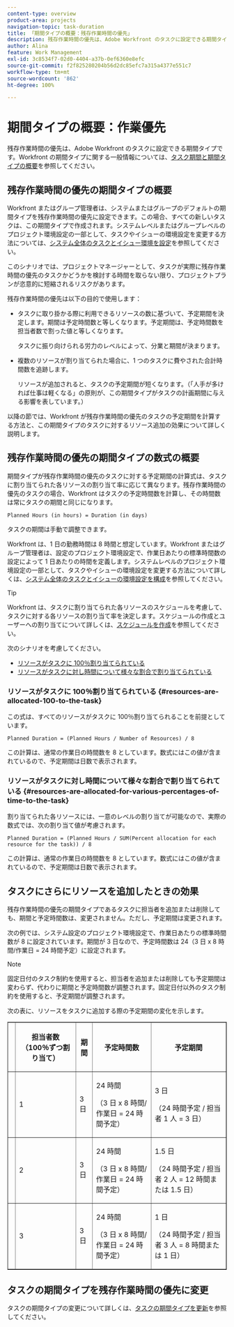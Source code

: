 ```yaml
---
content-type: overview
product-area: projects
navigation-topic: task-duration
title: 「期間タイプの概要：残存作業時間の優先」
description: 残存作業時間の優先は、Adobe Workfront のタスクに設定できる期間タイプです。Workfront の期間タイプに関する一般情報については、タスク期間の概要と期間タイプを参照してください。
author: Alina
feature: Work Management
exl-id: 3c8534f7-02d0-4404-a37b-0ef6360e8efc
source-git-commit: f2f825280204b56d2dc85efc7a315a4377e551c7
workflow-type: tm+mt
source-wordcount: '862'
ht-degree: 100%

---
```


# 期間タイプの概要：作業優先

残存作業時間の優先は、Adobe Workfront のタスクに設定できる期間タイプです。Workfront の期間タイプに関する一般情報については、[タスク期間と期間タイプの概要](../../../manage-work/tasks/taskdurtn/task-duration-and-duration-type.md)を参照してください。

## 残存作業時間の優先の期間タイプの概要

Workfront またはグループ管理者は、システムまたはグループのデフォルトの期間タイプを残存作業時間の優先に設定できます。この場合、すべての新しいタスクは、この期間タイプで作成されます。システムレベルまたはグループレベルのプロジェクト環境設定の一部として、タスクやイシューの環境設定を変更する方法については、[システム全体のタスクとイシュー環境を設定](../../../administration-and-setup/set-up-workfront/configure-system-defaults/set-task-issue-preferences.md)を参照してください。

このシナリオでは、プロジェクトマネージャーとして、タスクが実際に残存作業時間の優先のタスクかどうかを検討する時間を取らない限り、プロジェクトプランが恣意的に短縮されるリスクがあります。

残存作業時間の優先は以下の目的で使用します：

* タスクに取り掛かる際に利用できるリソースの数に基づいて、予定期間を決定します。期間は予定時間数と等しくなります。予定期間は、予定時間数を担当者数で割った値と等しくなります。

  タスクに振り向けられる労力のレベルによって、分業と期間が決まります。

* 複数のリソースが割り当てられた場合に、1 つのタスクに費やされた合計時間数を追跡します。

  リソースが追加されると、タスクの予定期間が短くなります。（「人手が多ければ仕事は軽くなる」の原則が、この期間タイプがタスクの計画期間に与える影響を表しています。）

以降の節では、Workfront が残存作業時間の優先のタスクの予定期間を計算する方法と、この期間タイプのタスクに対するリソース追加の効果について詳しく説明します。

## 残存作業時間の優先の期間タイプの数式の概要

期間タイプが残存作業時間の優先のタスクに対する予定期間の計算式は、タスクに割り当てられた各リソースの割り当て率に応じて異なります。残存作業時間の優先のタスクの場合、Workfront はタスクの予定時間数を計算し、その時間数は常にタスクの期間と同じになります。

```
Planned Hours (in hours) = Duration (in days)
```

タスクの期間は手動で調整できます。

Workfront は、1 日の勤務時間は 8 時間と想定しています。Workfront またはグループ管理者は、設定のプロジェクト環境設定で、作業日あたりの標準時間数の設定によって 1 日あたりの時間を定義します。システムレベルのプロジェクト環境設定の一部として、タスクやイシューの環境設定を変更する方法について詳しくは、[システム全体のタスクとイシューの環境設定を構成](../../../administration-and-setup/set-up-workfront/configure-system-defaults/set-task-issue-preferences.md)を参照してください。

>[!TIP]
>
>Workfront は、タスクに割り当てられた各リソースのスケジュールを考慮して、タスクに対する各リソースの割り当て率を決定します。スケジュールの作成とユーザーへの割り当てについて詳しくは、[スケジュールを作成](../../../administration-and-setup/set-up-workfront/configure-timesheets-schedules/create-schedules.md)を参照してください。

次のシナリオを考慮してください。

* [リソースがタスクに 100％割り当てられている](#resources-are-allocated-100-to-the-task)
* [リソースがタスクに対し時間について様々な割合で割り当てられている](#resources-are-allocated-for-various-percentages-of-time-to-the-task)

### リソースがタスクに 100％割り当てられている {#resources-are-allocated-100-to-the-task}

この式は、すべてのリソースがタスクに 100％割り当てられることを前提としています。

```
Planned Duration = (Planned Hours / Number of Resources) / 8
```

この計算は、通常の作業日の時間数を 8 としています。数式にはこの値が含まれているので、予定期間は日数で表示されます。

### リソースがタスクに対し時間について様々な割合で割り当てられている {#resources-are-allocated-for-various-percentages-of-time-to-the-task}

割り当てられた各リソースには、一意のレベルの割り当てが可能なので、実際の数式では、次の割り当て値が考慮されます。

```
Planned Duration = (Planned Hours / SUM(Percent allocation for each resource for the task)) / 8
```

この計算は、通常の作業日の時間数を 8 としています。数式にはこの値が含まれているので、予定期間は日数で表示されます。

## タスクにさらにリソースを追加したときの効果

残存作業時間の優先の期間タイプであるタスクに担当者を追加または削除しても、期間と予定時間数は、変更されません。ただし、予定期間は変更されます。

次の例では、システム設定のプロジェクト環境設定で、作業日あたりの標準時間数が 8 に設定されています。期間が 3 日なので、予定時間数は 24（3 日 x 8 時間/作業日 = 24 時間予定）に設定されます。

>[!NOTE]
>
>固定日付のタスク制約を使用すると、担当者を追加または削除しても予定期間は変わらず、代わりに期間と予定時間数が調整されます。固定日付以外のタスク制約を使用すると、予定期間が調整されます。

次の表に、リソースをタスクに追加する際の予定期間の変化を示します。

<table border="1" cellspacing="15" cellpadding="1"> 
 <col> 
 <col> 
 <col> 
 <col> 
 <col> 
 <thead> 
  <tr> 
   <th> </th> 
   <th> <p><strong>担当者数（100％ずつ割り当て）</strong> </p> </th> 
   <th> <p><strong>期間</strong> </p> </th> 
   <th> <p><strong>予定時間数</strong> </p> </th> 
   <th><strong>予定期間</strong> </th> 
  </tr> 
 </thead> 
 <tbody> 
  <tr> 
   <td> </td> 
   <td> <p>1</p> </td> 
   <td> <p>3 日</p> </td> 
   <td> <p>24 時間</p> <p>（3 日 x 8 時間/作業日 = 24 時間予定）</p> </td> 
   <td> <p>3 日</p> <p>（24 時間予定 / 担当者 1 人 = 3 日）</p> </td> 
  </tr> 
  <tr> 
   <td> </td> 
   <td> <p>2</p> </td> 
   <td> <p>3 日</p> </td> 
   <td> <p>24 時間</p> <p>（3 日 x 8 時間/作業日 = 24 時間予定）</p> </td> 
   <td> <p>1.5 日</p> <p>（24 時間予定 / 担当者 2 人 = 12 時間または 1.5 日）</p> </td> 
  </tr> 
  <tr> 
   <td> </td> 
   <td> <p>3</p> </td> 
   <td> <p>3 日</p> </td> 
   <td> <p>24 時間</p> <p>（3 日 x 8 時間/作業日 = 24 時間予定）</p> </td> 
   <td> <p>1 日</p> <p>（24 時間予定 / 担当者 3 人 = 8 時間または 1 日）</p> </td> 
  </tr> 
 </tbody> 
</table>

## タスクの期間タイプを残存作業時間の優先に変更

タスクの期間タイプの変更について詳しくは、[タスクの期間タイプを更新](../../../manage-work/tasks/taskdurtn/update-duration-type-of-task.md)を参照してください。

<!--
<p data-mc-conditions="QuicksilverOrClassic.Draft mode">(NOTE: replaced with new article linked above)</p>
-->

<!--
<ol data-mc-conditions="QuicksilverOrClassic.Draft mode">
<li value="1">Go to a task for which you want to change the Duration Type.</li>
<li value="2"> <p data-mc-conditions="QuicksilverOrClassic.Quicksilver">Click <strong>Task Details</strong> in the left panel, then in the Overview area click <strong>Duration Type</strong>. </p> </li>
<li value="3"> <p>Select <strong>Effort Driven</strong> from the drop-down menu.</p> </li>
<li value="4">Click <strong>Save</strong><strong>Changes</strong>.</li>
</ol>
-->
